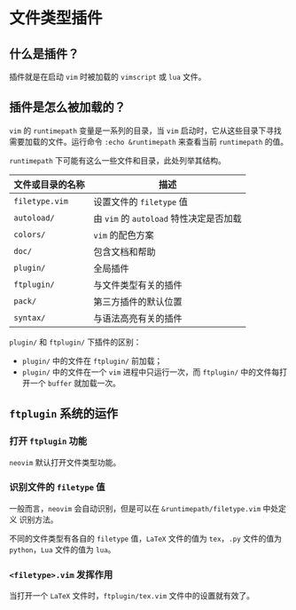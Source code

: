 
# 文件类型插件

## 什么是插件？

插件就是在启动 `vim` 时被加载的 `vimscript` 或 `lua` 文件。

## 插件是怎么被加载的？

`vim` 的 `runtimepath` 变量是一系列的目录，当 `vim` 启动时，它从这些目录下寻找
需要加载的文件。运行命令 `:echo &runtimepath` 来查看当前 `runtimepath` 的值。

`runtimepath` 下可能有这么一些文件和目录，此处列举其结构。

| 文件或目录的名称  | 描述      |
| -----             | -----     |
| `filetype.vim`    | 设置文件的 `filetype` 值                  |
| `autoload/`       | 由 `vim` 的 `autoload` 特性决定是否加载   |
| `colors/`         | `vim` 的配色方案                          |
| `doc/`            | 包含文档和帮助                            |
| `plugin/`         | 全局插件                                  |
| `ftplugin/`       | 与文件类型有关的插件                      |
| `pack/`           | 第三方插件的默认位置                      |
| `syntax/`         | 与语法高亮有关的插件                      |

`plugin/` 和 `ftplugin/` 下插件的区别：

* `plugin/` 中的文件在 `ftplugin/` 前加载；
* `plugin/` 中的文件在一个 `vim` 进程中只运行一次，而 `ftplugin/` 中的文件每打
  开一个 `buffer` 就加载一次。

## `ftplugin` 系统的运作

### 打开 `ftplugin` 功能

`neovim` 默认打开文件类型功能。

### 识别文件的 `filetype` 值

一般而言，`neovim` 会自动识别，但是可以在 `&runtimepath/filetype.vim` 中处定义
识别方法。

不同的文件类型有各自的 `filetype` 值，`LaTeX` 文件的值为 `tex`，`.py` 文件的值为
`python`，`Lua` 文件的值为 `lua`。

### `<filetype>.vim` 发挥作用

当打开一个 `LaTeX` 文件时，`ftplugin/tex.vim` 文件中的设置就有效了。



